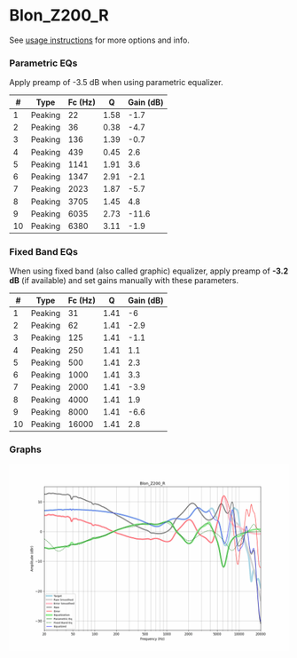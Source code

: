# Blon_Z200_R
See [usage instructions](https://github.com/jaakkopasanen/AutoEq#usage) for more options and info.

### Parametric EQs
Apply preamp of -3.5 dB when using parametric equalizer.

|   # | Type    |   Fc (Hz) |    Q |   Gain (dB) |
|-----|---------|-----------|------|-------------|
|   1 | Peaking |        22 | 1.58 |        -1.7 |
|   2 | Peaking |        36 | 0.38 |        -4.7 |
|   3 | Peaking |       136 | 1.39 |        -0.7 |
|   4 | Peaking |       439 | 0.45 |         2.6 |
|   5 | Peaking |      1141 | 1.91 |         3.6 |
|   6 | Peaking |      1347 | 2.91 |        -2.1 |
|   7 | Peaking |      2023 | 1.87 |        -5.7 |
|   8 | Peaking |      3705 | 1.45 |         4.8 |
|   9 | Peaking |      6035 | 2.73 |       -11.6 |
|  10 | Peaking |      6380 | 3.11 |        -1.9 |

### Fixed Band EQs
When using fixed band (also called graphic) equalizer, apply preamp of **-3.2 dB** (if available) and set gains manually with these parameters.

|   # | Type    |   Fc (Hz) |    Q |   Gain (dB) |
|-----|---------|-----------|------|-------------|
|   1 | Peaking |        31 | 1.41 |        -6   |
|   2 | Peaking |        62 | 1.41 |        -2.9 |
|   3 | Peaking |       125 | 1.41 |        -1.1 |
|   4 | Peaking |       250 | 1.41 |         1.1 |
|   5 | Peaking |       500 | 1.41 |         2.3 |
|   6 | Peaking |      1000 | 1.41 |         3.3 |
|   7 | Peaking |      2000 | 1.41 |        -3.9 |
|   8 | Peaking |      4000 | 1.41 |         1.9 |
|   9 | Peaking |      8000 | 1.41 |        -6.6 |
|  10 | Peaking |     16000 | 1.41 |         2.8 |

### Graphs
![](./Blon_Z200_R.png)
